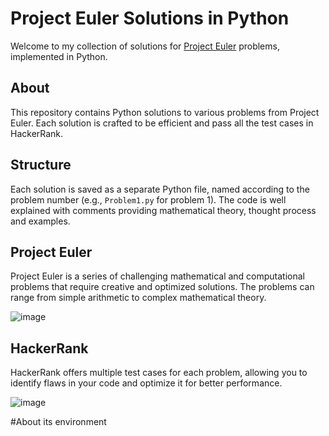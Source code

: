 # Project Euler Solutions in Python

Welcome to my collection of solutions for [Project Euler](https://projecteuler.net/) problems, implemented in Python.


## About

This repository contains Python solutions to various problems from Project Euler. Each solution is crafted to be efficient and pass all the test cases in HackerRank.


## Structure

Each solution is saved as a separate Python file, named according to the problem number (e.g., `Problem1.py` for problem 1). The code is well explained with comments providing mathematical theory, thought process and examples.


## Project Euler

Project Euler is a series of challenging mathematical and computational problems that require creative and optimized solutions. The problems can range from simple arithmetic to complex mathematical theory. 

![image](https://github.com/user-attachments/assets/14ae4943-445e-4e90-b650-99253c35fa70)


## HackerRank

HackerRank offers multiple test cases for each problem, allowing you to identify flaws in your code and optimize it for better performance.

![image](https://github.com/user-attachments/assets/88f68ad8-1589-427f-8589-b8af6f4e9af4)

#About its environment



